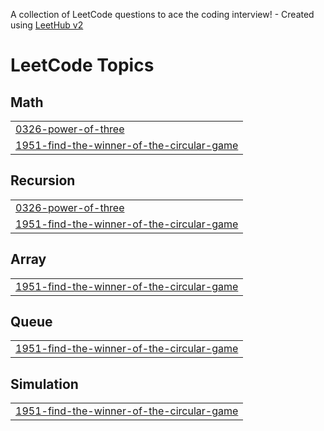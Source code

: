 A collection of LeetCode questions to ace the coding interview! - Created using [LeetHub v2](https://github.com/arunbhardwaj/LeetHub-2.0)
<!---LeetCode Topics Start-->
# LeetCode Topics
## Math
|  |
| ------- |
| [0326-power-of-three](https://github.com/Ash-codes18/Cpp_DSA/tree/master/0326-power-of-three) |
| [1951-find-the-winner-of-the-circular-game](https://github.com/Ash-codes18/Cpp_DSA/tree/master/1951-find-the-winner-of-the-circular-game) |
## Recursion
|  |
| ------- |
| [0326-power-of-three](https://github.com/Ash-codes18/Cpp_DSA/tree/master/0326-power-of-three) |
| [1951-find-the-winner-of-the-circular-game](https://github.com/Ash-codes18/Cpp_DSA/tree/master/1951-find-the-winner-of-the-circular-game) |
## Array
|  |
| ------- |
| [1951-find-the-winner-of-the-circular-game](https://github.com/Ash-codes18/Cpp_DSA/tree/master/1951-find-the-winner-of-the-circular-game) |
## Queue
|  |
| ------- |
| [1951-find-the-winner-of-the-circular-game](https://github.com/Ash-codes18/Cpp_DSA/tree/master/1951-find-the-winner-of-the-circular-game) |
## Simulation
|  |
| ------- |
| [1951-find-the-winner-of-the-circular-game](https://github.com/Ash-codes18/Cpp_DSA/tree/master/1951-find-the-winner-of-the-circular-game) |
<!---LeetCode Topics End-->